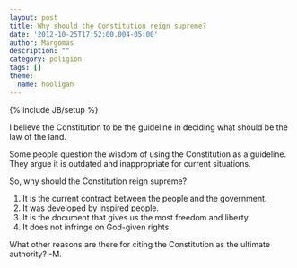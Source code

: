 ```yaml
---
layout: post
title: Why should the Constitution reign supreme?
date: '2012-10-25T17:52:00.004-05:00'
author: Margomas
description: ""
category: poligion
tags: []
theme:
  name: hooligan
---
```

{% include JB/setup %}

I believe the Constitution to be the guideline in deciding what should be the law of the land.

Some people question the wisdom of using the Constitution as a
guideline. They argue it is outdated and inappropriate for current
situations.

So, why should the Constitution reign supreme?

1. It is the current contract between the people and the government.
2. It was developed by inspired people.
3. It is the document that gives us the most freedom and liberty.
4. It does not infringe on God-given rights.


What other reasons are there for citing the Constitution as the
ultimate authority?
-M.



